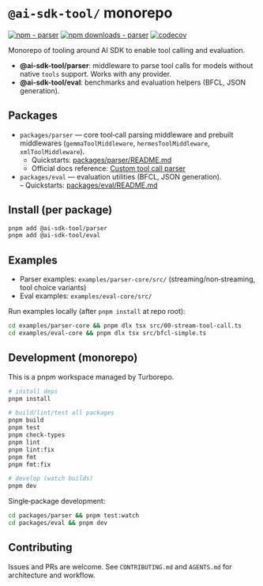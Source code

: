 # `@ai-sdk-tool/` monorepo

[![npm - parser](https://img.shields.io/npm/v/@ai-sdk-tool/parser)](https://www.npmjs.com/package/@ai-sdk-tool/parser)
[![npm downloads - parser](https://img.shields.io/npm/dt/@ai-sdk-tool/parser)](https://www.npmjs.com/package/@ai-sdk-tool/parser)
[![codecov](https://codecov.io/gh/minpeter/ai-sdk-tool-call-middleware/branch/main/graph/badge.svg)](https://codecov.io/gh/minpeter/ai-sdk-tool-call-middleware)

Monorepo of tooling around AI SDK to enable tool calling and evaluation.

- **@ai-sdk-tool/parser**: middleware to parse tool calls for models without native `tools` support. Works with any provider.
- **@ai-sdk-tool/eval**: benchmarks and evaluation helpers (BFCL, JSON generation).

## Packages

- `packages/parser` — core tool‑call parsing middleware and prebuilt middlewares (`gemmaToolMiddleware`, `hermesToolMiddleware`, `xmlToolMiddleware`).
  - Quickstarts: [packages/parser/README.md](packages/parser/README.md)
  - Official docs reference: [Custom tool call parser](https://ai-sdk.dev/docs/ai-sdk-core/middleware#custom-tool-call-parser)
- `packages/eval` — evaluation utilities (BFCL, JSON generation).  
  – Quickstarts: [packages/eval/README.md](packages/eval/README.md)

## Install (per package)

```bash
pnpm add @ai-sdk-tool/parser
pnpm add @ai-sdk-tool/eval
```

## Examples

- Parser examples: `examples/parser-core/src/` (streaming/non‑streaming, tool choice variants)
- Eval examples: `examples/eval-core/src/`

Run examples locally (after `pnpm install` at repo root):

```bash
cd examples/parser-core && pnpm dlx tsx src/00-stream-tool-call.ts
cd examples/eval-core && pnpm dlx tsx src/bfcl-simple.ts
```

## Development (monorepo)

This is a pnpm workspace managed by Turborepo.

```bash
# install deps
pnpm install

# build/lint/test all packages
pnpm build
pnpm test
pnpm check-types
pnpm lint
pnpm lint:fix
pnpm fmt
pnpm fmt:fix

# develop (watch builds)
pnpm dev
```

Single‑package development:

```bash
cd packages/parser && pnpm test:watch
cd packages/eval && pnpm dev
```

## Contributing

Issues and PRs are welcome. See `CONTRIBUTING.md` and `AGENTS.md` for architecture and workflow.
